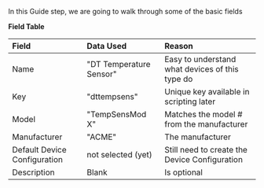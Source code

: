 In this Guide step, we are going to walk through some of the basic fields

**Field Table**  

| Field | Data Used | Reason |
|:--|:--|:--|
| Name | "DT Temperature Sensor" | Easy to understand what devices of this type do |
| Key | "dttempsens" | Unique key available in scripting later |
| Model | "TempSensMod X" | Matches the model # from the manufacturer |
| Manufacturer | "ACME" | The manufacturer |
| Default Device Configuration | not selected (yet) | Still need to create the Device Configuration |
| Description | Blank | Is optional |

